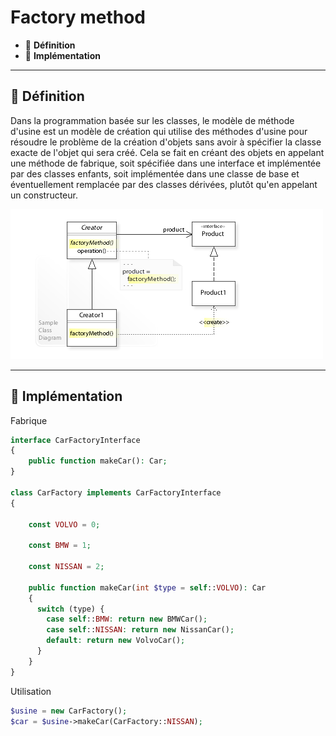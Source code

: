 # Factory method

*  🔖 **Définition**
*  🔖 **Implémentation**

___

## 📑 Définition

Dans la programmation basée sur les classes, le modèle de méthode d'usine est un modèle de création qui utilise des méthodes d'usine pour résoudre le problème de la création d'objets sans avoir à spécifier la classe exacte de l'objet qui sera créé. Cela se fait en créant des objets en appelant une méthode de fabrique, soit spécifiée dans une interface et implémentée par des classes enfants, soit implémentée dans une classe de base et éventuellement remplacée par des classes dérivées, plutôt qu'en appelant un constructeur.

![image](https://raw.githubusercontent.com/seeren-training/Design-Pattern/master/wiki/resources/factory-method.jpg)

___

## 📑 Implémentation

Fabrique

```php
interface CarFactoryInterface
{
    public function makeCar(): Car;
}

class CarFactory implements CarFactoryInterface
{

    const VOLVO = 0;

    const BMW = 1;

    const NISSAN = 2;

    public function makeCar(int $type = self::VOLVO): Car
    {
      switch (type) {
        case self::BMW: return new BMWCar();
        case self::NISSAN: return new NissanCar();
        default: return new VolvoCar();
      }
    }
}
```

Utilisation

```php
$usine = new CarFactory();
$car = $usine->makeCar(CarFactory::NISSAN);
```